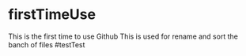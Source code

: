 # firstTimeUse
This is the first time to use Github
This is used for rename and sort the banch of files
#testTest
